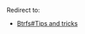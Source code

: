 Redirect to:

*   [Btrfs#Tips and tricks](/index.php?title=Btrfs&redirect=no#Tips_and_tricks "Btrfs")